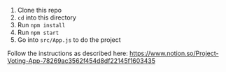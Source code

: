1. Clone this repo
1. `cd` into this directory
1. Run `npm install`
1. Run `npm start`
1. Go into `src/App.js` to do the project

Follow the instructions as described here: https://www.notion.so/Project-Voting-App-78269ac3562f454d8df22145f1603435
